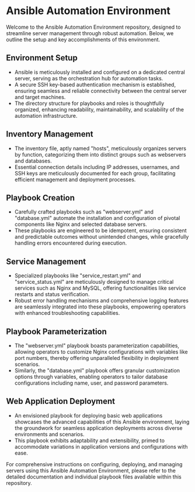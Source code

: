# Ansible Automation Environment

Welcome to the Ansible Automation Environment repository, designed to streamline server management through robust automation. Below, we outline the setup and key accomplishments of this environment.

## Environment Setup

- Ansible is meticulously installed and configured on a dedicated central server, serving as the orchestration hub for automation tasks.
- A secure SSH key-based authentication mechanism is established, ensuring seamless and reliable connectivity between the central server and target machines.
- The directory structure for playbooks and roles is thoughtfully organized, enhancing readability, maintainability, and scalability of the automation infrastructure.

## Inventory Management

- The inventory file, aptly named "hosts", meticulously organizes servers by function, categorizing them into distinct groups such as webservers and databases.
- Essential connection details including IP addresses, usernames, and SSH keys are meticulously documented for each group, facilitating efficient management and deployment processes.

## Playbook Creation

- Carefully crafted playbooks such as "webserver.yml" and "database.yml" automate the installation and configuration of pivotal components like Nginx and selected database servers.
- These playbooks are engineered to be idempotent, ensuring consistent and predictable outcomes without unintended changes, while gracefully handling errors encountered during execution.

## Service Management

- Specialized playbooks like "service_restart.yml" and "service_status.yml" are meticulously designed to manage critical services such as Nginx and MySQL, offering functionalities like service restarts and status verification.
- Robust error handling mechanisms and comprehensive logging features are seamlessly integrated into these playbooks, empowering operators with enhanced troubleshooting capabilities.

## Playbook Parameterization

- The "webserver.yml" playbook boasts parameterization capabilities, allowing operators to customize Nginx configurations with variables like port numbers, thereby offering unparalleled flexibility in deployment scenarios.
- Similarly, the "database.yml" playbook offers granular customization options through variables, enabling operators to tailor database configurations including name, user, and password parameters.

## Web Application Deployment

- An envisioned playbook for deploying basic web applications showcases the advanced capabilities of this Ansible environment, laying the groundwork for seamless application deployments across diverse environments and scenarios.
- This playbook exhibits adaptability and extensibility, primed to accommodate variations in application versions and configurations with ease.

For comprehensive instructions on configuring, deploying, and managing servers using this Ansible Automation Environment, please refer to the detailed documentation and individual playbook files available within this repository.
